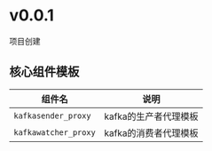 # v0.0.1

项目创建

## 核心组件模板

| 组件名               | 说明                  |
| -------------------- | --------------------- |
| `kafkasender_proxy`  | kafka的生产者代理模板 |
| `kafkawatcher_proxy` | kafka的消费者代理模板 |
